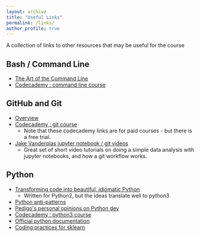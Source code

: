 ```yaml
---
layout: archive
title: "Useful Links"
permalink: /links/
author_profile: true
---
```


A collection of links to other resources that may be useful for the course

## Bash / Command Line
- [The Art of the Command Line](https://github.com/jlevy/the-art-of-command-line)
- [Codecademy : command line course](https://www.codecademy.com/learn/learn-the-command-line)

## GitHub and Git
- [Overview](https://github.com/NeuroDataDesign/github_tutorial)
- [Codecademy : git course](https://www.codecademy.com/learn/learn-git)
  - Note that these codecademy links are for paid courses - but there is a free trial.
- [Jake Vanderplas jupyter notebook / git videos](https://www.youtube.com/playlist?list=PLYCpMb24GpOC704uO9svUrihl-HY1tTJJ)
  - Great set of short video tutorials on doing a simple data analysis with jupyter notebooks, and how a git workflow works.

## Python
- [Transforming code into beautiful, idiomatic Python](https://github.com/JeffPaine/beautiful_idiomatic_python)
  - Written for Python2, but the ideas translate well to python3
- [Python anti-patterns](http://docs.quantifiedcode.com/python-anti-patterns/index.html)
- [Pedigo's personal opinions on Python dev](https://github.com/bdpedigo/giskard/blob/master/python_start.md)
- [Codecademy : python3 course](https://www.codecademy.com/learn/learn-python-3)
- [Official python documentation](https://docs.python.org/3/tutorial/index.html)
- [Coding practices for sklearn](https://scikit-learn.org/stable/developers/contributing.html#coding-guidelines)

